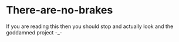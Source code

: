 # There-are-no-brakes

If you are reading this then you should stop and actually look and the goddamned project -_-